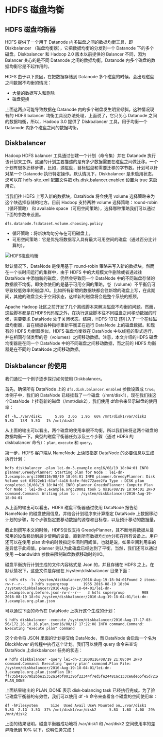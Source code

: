 # HDFS 磁盘均衡

## HDFS 磁盘均衡器

HDFS 提供了一个用于 Datanode 内多磁盘之间的数据均衡工具，即 Diskbalancer （磁盘均衡器），它把数据均衡的分发到一个 Datanode 下的多个磁盘。Diskbalancer 和 Hadoop 2.0 版本以前提供的 Balancer 不同，因为 Balancer 关心的是不同 Datanode 之间的数据均衡，Datanode 内多个磁盘的数据均衡它是不起作用的。

HDFS 由于以下原因，在把数据存储到 Datanode 多个磁盘的时候，会出现磁盘之间数据不均衡的情况：

- 大量的数据写入和删除
- 磁盘更换

上面这两点可能导致数据在 Datanode 内的多个磁盘发生明显倾斜。这种情况现有的 HDFS balancer 均衡工具没办法处理，上面说了，它只关心 Datanode 之间的数据均衡，所以，Hadoop 3.0 提供了 Diskbalancer 工具，用于均衡一个Datanode 内多个磁盘之间的数据均衡。

## Diskbalancer

Hadoop HDFS balancer 工具通过创建一个计划（命令集）并在 Datanode 执行该计划来工作。这里的计划主要描述的是有多少数据需要在磁盘之间做迁移。一个计划有很多迁移步骤，比如，源磁盘，目标磁盘和需要迁移的字节数。计划可以针对某一个 Datanode 执行特定操作。默认情况下，Diskbalancer 是未启用状态，您可以在 hdfs-site.xml 配置文件把 dfs.disk.balancer.enabled 设置为 true 来启用它。

当我们往 HDFS 上写入新的数据块，DataNode 将会使用 volume 选择策略来为这个块选择存储的地方。目前 Hadoop 支持两种 volume 选择策略：round-robin（循环策略） 和 available space（可用空间策略），选择哪种策略我们可以通过下面的参数来设置。

```
dfs.datanode.fsdataset.volume.choosing.policy
```

- 循环策略：将新块均匀分布在可用磁盘上。
- 可用空间策略：它是优先将数据写入具有最大可用空间的磁盘（通过百分比计算的）。

![HDFS磁盘均衡](http://www.hadoopdoc.com/media/editor/file_1570195566000_20191004212607902952.png)

默认情况下，DataNode 是使用基于 round-robin 策略来写入新的数据块。然而在一个长时间运行的集群中，由于 HDFS 中的大规模文件删除或者通过往 DataNode 中添加新的磁盘，仍然会导致同一个 DataNode 中的不同磁盘存储的数据很不均衡。即使你使用的是基于可用空间的策略，卷（volume）不平衡仍可导致较低效率的磁盘I/O。比如所有新增的数据块都会往新增的磁盘上写，在此期间，其他的磁盘会处于空闲状态，这样新的磁盘将会是整个系统的瓶颈。

Apache Hadoop 社区之前开发了几个离线脚本来解决磁盘不均衡的问题。然而，这些脚本都是在HDFS代码库之外，在执行这些脚本往不同磁盘之间移动数据的时候，需要要求 DataNode 处于关闭状态。结果，HDFS-1312 还引入了一个在线磁盘均衡器，旨在根据各种指标重新平衡正在运行 DataNode 上的磁盘数据。和现有的 HDFS 均衡器类似，HDFS 磁盘均衡器在 DataNode 中以线程的形式运行，并在相同存储类型的卷（volumes）之间移动数据。注意，本文介绍的HDFS 磁盘均衡器是在同一个 DataNode 中的不同磁盘之间移动数据，而之前的 HDFS 均衡器是在不同的 DataNode 之间移动数据。

## Diskbalancer 的使用

我们通过一个例子逐步探讨如何使用 Diskbalancer。

首先，确保所有 DataNode 上的 `dfs.disk.balancer.enabled` 参数设置成 `true`。本例子中，我们的 DataNode 已经挂载了一个磁盘（/mnt/disk1），现在我们往这个DataNode 上挂载新的磁盘（/mnt/disk2），我们使用 df命令来显示磁盘的使用率：

```
df -h…./var/disk1      5.8G  3.6G  1.9G  66% /mnt/disk1/var/disk2      5.8G   13M  5.5G   1% /mnt/disk2
```

从上面的输出可以看出，两个磁盘的使用率很不均衡，所以我们来将这两个磁盘的数据均衡一下。典型的磁盘平衡器任务涉及三个步骤（通过 HDFS 的 diskbalancer 命令）：`plan`, `execute` 和 `query`。

第一步，HDFS 客户端从 NameNode 上读取指定 DataNode 的必要信息以生成执行计划：

```
hdfs diskbalancer -plan lei-dn-3.example.org16/08/19 18:04:01 INFO planner.GreedyPlanner: Starting plan for Node : lei-dn-3.example.org:2000116/08/19 18:04:01 INFO planner.GreedyPlanner: Disk Volume set 03922eb1-63af-4a16-bafe-fde772aee2fa Type : DISK plan completed.16/08/19 18:04:01 INFO planner.GreedyPlanner: Compute Plan for Node : lei-dn-3.example.org:20001 took 5 ms16/08/19 18:04:01 INFO command.Command: Writing plan to : /system/diskbalancer/2016-Aug-19-18-04-01
```

从上面的输出可以看出，HDFS 磁盘平衡器通过使用 DataNode 报告给 NameNode 的磁盘使用信息，并结合计划程序来计算指定 DataNode 上数据移动计划的步骤，每个步骤指定要移动数据的源卷和目标卷，以及预计移动的数据量。

截止到撰写本文的时候，HDFS仅仅支持 GreedyPlanner，其不断地将数据从最常用的设备移动到最少使用的设备，直到所有数据均匀地分布在所有设备上。用户还可以在使用 plan 命令的时候指定空间利用阀值，也就是说，如果空间利用率的差异低于此阀值，planner 则认为此磁盘已经达到了平衡。当然，我们还可以通过使用 —bandwidth 参数来限制磁盘数据移动时的I/O。

磁盘平衡执行计划生成的文件内容格式是 Json 的，并且存储在 HDFS 之上。在默认情况下，这些文件是存储在 /system/diskbalancer 目录下面：

```
$ hdfs dfs -ls /system/diskbalancer/2016-Aug-19-18-04-01Found 2 items-rw-r--r--   3 hdfs supergroup       1955 2016-08-19 18:04 /system/diskbalancer/2016-Aug-19-18-04-01/lei-dn-3.example.org.before.json-rw-r--r--   3 hdfs supergroup        908 2016-08-19 18:04 /system/diskbalancer/2016-Aug-19-18-04-01/lei-dn-3.example.org.plan.json
```

可以通过下面的命令在 DataNode 上执行这个生成的计划：

```
$ hdfs diskbalancer -execute /system/diskbalancer/2016-Aug-17-17-03-56/172.26.10.16.plan.json16/08/17 17:22:08 INFO command.Command: Executing "execute plan" command
```

这个命令将 JSON 里面的计划提交给 DataNode，而 DataNode 会启动一个名为 BlockMover 的线程中执行这个计划。我们可以使用 query 命令来查询 DataNode 上diskbalancer 任务的状态：

```
# hdfs diskbalancer -query lei-dn-3:2000116/08/19 21:08:04 INFO command.Command: Executing "query plan" command.Plan File: /system/diskbalancer/2016-Aug-19-18-04-01/lei-dn-3.example.org.plan.jsonPlan ID: ff735b410579b2bbe15352a14bf001396f22344f7ed5fe24481ac133ce6de65fe5d721e223b08a861245be033a82469d2ce943aac84d9a111b542e6c63b40e75Result: PLAN_DONE
```

上面结果输出的 PLAN_DONE 表示 disk-balancing task 已经执行完成。为了验证磁盘平衡器的有效性，我们可以使用 df -h 命令来查看各个磁盘的空间使用率：

```
df -hFilesystem      Size  Used Avail Use% Mounted on…./var/disk1      5.8G  2.1G  3.5G  37% /mnt/disk1/var/disk2      5.8G  1.6G  4.0G  29% /mnt/disk2
```

上面的结果证明，磁盘平衡器成功地将 /var/disk1 和 /var/disk2 空间使用率的差异降低到 10% 以下，说明任务完成！

